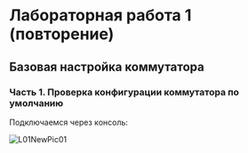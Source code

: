 # Лабораторная работа 1 (повторение) 
## Базовая настройка коммутатора
### Часть 1. Проверка конфигурации коммутатора по умолчанию

Подключаемся через консоль:

![L01NewPic01](https://user-images.githubusercontent.com/89464074/155875467-6e1bfc33-29a7-40ae-a20c-c8006e14c955.png)

